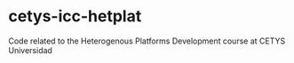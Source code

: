 # cetys-icc-hetplat
Code related to the Heterogenous Platforms Development course at CETYS Universidad
